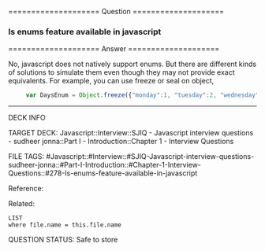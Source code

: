 ==================== Question ====================  

### Is enums feature available in javascript  

==================== Answer ====================  

No, javascript does not natively support enums. But there are different kinds of
solutions to simulate them even though they may not provide exact equivalents.
For example, you can use freeze or seal on object,

```javascript
     var DaysEnum = Object.freeze({"monday":1, "tuesday":2, "wednesday":3, ...})
```

---

DECK INFO

TARGET DECK: Javascript::Interview::SJIQ - Javascript interview questions -
sudheer jonna::Part I - Introduction::Chapter 1 - Interview Questions

FILE TAGS:
#Javascript::#Interview::#SJIQ-Javascript-interview-questions-sudheer-jonna::#Part-I-Introduction::#Chapter-1-Interview-Questions::#278-Is-enums-feature-available-in-javascript

Reference:

Related:

```dataview
LIST
where file.name = this.file.name
```

QUESTION STATUS: Safe to store
